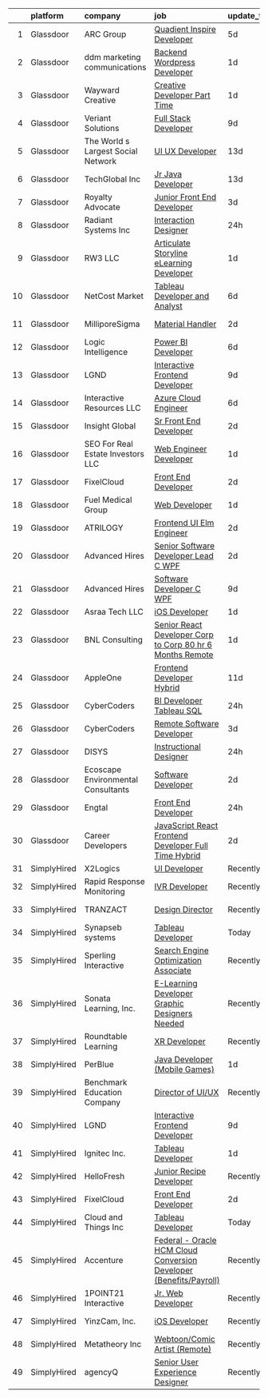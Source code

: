 

|    | platform    | company                            | job                                                                                                                                                                                                                                                                                                                                                                                                                                                                                                                                                                                                                                                                                                                                                                                                                                                                                                                                                                                                                                                                                                                                                                                                                                                                                                                                                           | update_time   | location            |
|---:|:------------|:-----------------------------------|:--------------------------------------------------------------------------------------------------------------------------------------------------------------------------------------------------------------------------------------------------------------------------------------------------------------------------------------------------------------------------------------------------------------------------------------------------------------------------------------------------------------------------------------------------------------------------------------------------------------------------------------------------------------------------------------------------------------------------------------------------------------------------------------------------------------------------------------------------------------------------------------------------------------------------------------------------------------------------------------------------------------------------------------------------------------------------------------------------------------------------------------------------------------------------------------------------------------------------------------------------------------------------------------------------------------------------------------------------------------|:--------------|:--------------------|
|  1 | Glassdoor   | ARC Group                          | [Quadient Inspire Developer](https://www.glassdoor.com/partner/jobListing.htm?pos=101&ao=1110586&s=58&guid=000001818f526632a3d5ae80562fd0aa&src=GD_JOB_AD&t=SR&vt=w&ea=1&cs=1_2b02ca27&cb=1655966951375&jobListingId=1007947529384&cpc=AB6E7ED505984E67&jrtk=3-0-1g67l4piq2hsa001-1g67l4pj5ihm8800-35269529fc353b85--6NYlbfkN0ChN_HedlClXgi0c_CyQxAioMZ1SKUPf8AHUX7f-tubXryS7asY38VjNOfPlhp7oMRtSm03hQ9ODfPvkeuev6mmg_Aj_vuI8BZvjXf1-YOivuKpxoAOUaZkEIGQmgqmAXQYykk17hwFGCRTuQjfHq9VdT7rBc6QsiKIkWQLgMh7_DwgmDh3nl84vvE0yLFgXBPSaeIIslRqdwTHlE6szrGYdoRN_3zYGTwoxOiN8UhCro9TjCBCW2urPL2VqGrrAKlrW-aEr5mtXochrtaHIdH4SV-UUtGlOJVU8fR2bK87HVGpYdQwTUSOZ-rzMJHsgXL99brhSBjMJkjEJAE_s_UHdyveuRoBzmFs-S8Jm_ozswMpajzq8fOu_SnMFTaJIpqsPKrKfNJHIonswpILv69f1hMlCrheKe3MqzC-uiplpqxwiOEK7_Tzw-cLUcb2dgAz6s9E4NhAJedpf27RyCxnp2s-omj2Jcz2WxttxVs0g6o5KxEi76ixKZEsAN-YwJIm1C6ITNEKwg%3D%3D)                                                                                                                                                                                                                                                                                                                                                                                                                                                                             | 5d            | Remote              |
|  2 | Glassdoor   | ddm marketing   communications     | [Backend Wordpress Developer](https://www.glassdoor.com/partner/jobListing.htm?pos=110&ao=1110586&s=58&guid=000001818f526632a3d5ae80562fd0aa&src=GD_JOB_AD&t=SR&vt=w&ea=1&cs=1_4425d124&cb=1655966951378&jobListingId=1007954308406&cpc=DE56C24FF6DEC286&jrtk=3-0-1g67l4piq2hsa001-1g67l4pj5ihm8800-225b33232c524bb2--6NYlbfkN0C1jFPS4lhKG-kFWJSxsWE1ZeyQm21vTzSyMjXs3nyPZl0zMAbsFNMgOK4r9fl7DdWKuhSZL16Sft2qJ6uphgNRpx36PjZVc0GaKp-j_tWPR_PoB9K6vARk92718qxyFDyXB2Le-BQFTgfuACNgQLJiwT2nU2NpX_4Eajho6SXPfKRRA-p62c8xZIhlu0DA_NH3NwuJPNYQiNraYRhhBd7Pir8-wDl1NchdHKsnGklVa6m5ka5VDsG0z4gKinmOhIIlXi7jqYvHpMrLOvg4B7ItppjvWTfYrHuMDrDgMjvlZ_OhCYqs0VDqZHQmUZFOU8KvSptME08GwwWnDsdS3IOHA6yYz4S26nrC4nZp19AxjwrCBAZEVZc1ilVm9bT5hvvwK5lOC2PGlXjI-_1qrDIN_5Qa0hRnJQZidxGHyV1tIFJUMJG_EsEmwaET0TnUchlqaB0tqNqQZ6TaOyM2V18A64EhOe8Qh4ls1Th23O3IoGG4TBLEqIsUgUijFaUOL9g%3D)                                                                                                                                                                                                                                                                                                                                                                                                                                                                                          | 1d            | Michigan            |
|  3 | Glassdoor   | Wayward Creative                   | [Creative Developer   Part Time](https://www.glassdoor.com/partner/jobListing.htm?pos=130&ao=1136043&s=58&guid=000001818f526632a3d5ae80562fd0aa&src=GD_JOB_AD&t=SR&vt=w&ea=1&cs=1_034819d4&cb=1655966951380&jobListingId=1007955167727&jrtk=3-0-1g67l4piq2hsa001-1g67l4pj5ihm8800-7112ac8b51489fde-)                                                                                                                                                                                                                                                                                                                                                                                                                                                                                                                                                                                                                                                                                                                                                                                                                                                                                                                                                                                                                                                          | 1d            | Remote              |
|  4 | Glassdoor   | Veriant Solutions                  | [Full Stack Developer](https://www.glassdoor.com/partner/jobListing.htm?pos=116&ao=1110586&s=58&guid=000001818f526632a3d5ae80562fd0aa&src=GD_JOB_AD&t=SR&vt=w&ea=1&cs=1_9740a064&cb=1655966951379&jobListingId=1007937397697&cpc=D2F1DE17EE1F43B9&jrtk=3-0-1g67l4piq2hsa001-1g67l4pj5ihm8800-2ab01fe59a2488cf--6NYlbfkN0B7yGmx4UI26AL6FBQiK2NIVH08bnifWCAF-IkvPcqFbRWHUEwcWsSq3Ckdpbq32cHI5eoKws76cxEosSWp5QAge5nXPSUAmxQ-6DdgFKNIVEQrokvdF_Gtwf5gdmmFvK5qf5EvRyJS5pOExCIAA4tIRXPvSpnhSa9htL6Eu6J9kq2Xsh2GqEDLGeuzG9ACj-jZJL2WX571m1P9dPaSU4hNE8cibWnbStG53brtuiYIJnZdR0FQNX1xIGwUKfGhQrlKKMfu_J9i30RYLLFoccKEIoKDMy7b3KxeqDdd9ecmYk46xad-_7vhZqMtLhYbNuiKf1qAcU15kqAqWIoMpPWVevwKDiAuh20NC7GdvgK-pg8uAXjo1t6nrbtkkvNfBmrpcv3pojlK9zUgTJDpXYC5gic6v0VA6vWnXMdD18OY-e_5SSF65WWBj-HIKpjGIcn5FGlxyNJv5U9lKGEWby8cJ_x0bBBrD-1ANSfwDM-m5tjinRKFQa9BjlQwVNz2JIa71hxEKFNFuQ%3D%3D)                                                                                                                                                                                                                                                                                                                                                                                                                                                                                   | 9d            | Remote              |
|  5 | Glassdoor   | The World s Largest Social Network | [UI UX Developer](https://www.glassdoor.com/partner/jobListing.htm?pos=125&ao=1110586&s=58&guid=000001818f526632a3d5ae80562fd0aa&src=GD_JOB_AD&t=SR&vt=w&cs=1_85f8d1a1&cb=1655966951379&jobListingId=1007930560408&cpc=C4A69CCDBB3B9599&jrtk=3-0-1g67l4piq2hsa001-1g67l4pj5ihm8800-19cca6f9269c6acc--6NYlbfkN0DSgjPPcnEdvoK3uuxfISLALE6pB1FR7YSHOr_tSg5_QGIhoz_2VqUepdcKLBLI_zTro0VExH3Vbce7WGtOe3wjFcJ1rG605uRkWCEqd1VAxHKupjRLkl0K-6qGuJvzXm-qfDCVn0a6Py2ffghhgrj_OIYEc_L7Z-5ri7xdOcXLFP7BFO2d0Z8WhWD8zMypzxIopu84EAi9wXQmLh76-xR3sbE-hFOOJMvdtA2Uf8hPmlBZbdzPLW4-5wHJzZL6PflxbCpAt9pNLEM7GwpIDe-Dg-vcbtm5TF_SdqC6KJuDX-W0HjjuZTtGGPxdG3YEVC_FJZA1AY8QQm-Qi-rNSo41GWwRbKmTOzRaaPQKutFnnxCiFpVTF8iZq5Krg0mNi1z8uWRZFSU1JzcsWUh2Y6q11AyyD5w0u2nmPZiODGvmYm6R2ivfg7PlMUj_GFpgqFr7FHwHgSsIFy_4yVBawHlKCN0OKqpgdK_6EZdPRFz-PCf3FOvttcqrCZwvziqSnW69TWOVaCY0iRyVNdWcj0OaJVVhYBF42J3f-SOKCYR2Ncx8dMdO-KP1DzkDn85gz_hQiRNCDYNqAQ%3D%3D)                                                                                                                                                                                                                                                                                                                                                                                                                             | 13d           | San Francisco, CA   |
|  6 | Glassdoor   | TechGlobal  Inc                    | [Jr  Java Developer](https://www.glassdoor.com/partner/jobListing.htm?pos=106&ao=1110586&s=58&guid=000001818f526632a3d5ae80562fd0aa&src=GD_JOB_AD&t=SR&vt=w&ea=1&cs=1_4e4913e6&cb=1655966951377&jobListingId=1007929309014&cpc=F41FEAB56D215062&jrtk=3-0-1g67l4piq2hsa001-1g67l4pj5ihm8800-65004001ddacaed1--6NYlbfkN0C-q6iYe66_FLQy3U-sZg-V_VpG3fQBKf_hrSCPEHFKv3DtpHCCWyd_ALlnLXUaebrYZfbf66vD25OD_n5n0M0o8n1VKLxFiOOdzupOky8GPjU2VkAxrDVqqvZJ2TFvCxssQbY-oFDByT6O0emYP8uxJv-4ht7Y_Skr8nqL7AgEqi7R9ezjzOLeZwS-SNOkFUcZnPhozwWW1ZNnvp4myvgAn9MwJnzbaVq6dGuTYTXQ6pw7mz8Su0Is6covSZ1XN6HC9AAnf-W-Qf0G7lQBXy-ilOL4N-pKYFxOwwQMjckIw4RkKq5y0IJPrCt4zrj5I6kKepvKkqL1KI2aQ_7a2gJ43NNjQ2VTQticMTrlVmMl-nu-Qd1D4Uactrw_OtAbCcSDa2nXnI1Yxb2NI7KeP3S8ac5wpAtLncvPSxv7SI_BBA_9biLPnG1ndYBRQhVvTDWVFZOEhakIDbGuTUsyykAsWA69O7y0eXXb-QnPbPnSJmmHEtJr8mMZe1VNDq1Fn8dQIohRvat5MQ%3D%3D)                                                                                                                                                                                                                                                                                                                                                                                                                                                                                     | 13d           | Silver Spring, MD   |
|  7 | Glassdoor   | Royalty Advocate                   | [Junior Front End Developer](https://www.glassdoor.com/partner/jobListing.htm?pos=129&ao=1136043&s=58&guid=000001818f526632a3d5ae80562fd0aa&src=GD_JOB_AD&t=SR&vt=w&ea=1&cs=1_7aa37c69&cb=1655966951380&jobListingId=1007949376359&jrtk=3-0-1g67l4piq2hsa001-1g67l4pj5ihm8800-f1948f2eaf0facbd-)                                                                                                                                                                                                                                                                                                                                                                                                                                                                                                                                                                                                                                                                                                                                                                                                                                                                                                                                                                                                                                                              | 3d            | Dallas, TX          |
|  8 | Glassdoor   | Radiant Systems Inc                | [Interaction Designer](https://www.glassdoor.com/partner/jobListing.htm?pos=118&ao=1110586&s=58&guid=000001818f526632a3d5ae80562fd0aa&src=GD_JOB_AD&t=SR&vt=w&ea=1&cs=1_591603ef&cb=1655966951379&jobListingId=1007956956690&cpc=48B9F4758953335C&jrtk=3-0-1g67l4piq2hsa001-1g67l4pj5ihm8800-5733f0dd5f1d1de3--6NYlbfkN0A4kWLdd-2gWcqh7RHOaRN7cybuCYM1hDKqg2-97gDBmHQxJz6mLezprcoiNzA6Wql_LHSztZEMkpeEvXitSC-xGcUZhLTe9g9GzlUuT9Zp_QDRUOnmEtSwORLJ_rlT_Xd1RIg6MEcbeVbx4E5mZX4DIyIfPypWJ5xfDys30tr8tE9uYZ9jUs-B79FFaAHvCRCngo0j4Yw0TkNcLsAHYls8WRNW0CtkI1E_uV-QdnxQ7dblJovUef-qwTb3d1zuvhCK4uE3Mq3eaRSCxndLKyGvc1-v9rSm8Y4QQqiu79KufzIp98sM2kmICIXtbj83J2QEhn4xA9UzVo8kD8IRdnh_j2JKuukVnf5gRO2gJwMuCjKucl4Ke_QzZqYoAHvj6ERcwTQCIp37WM22gavaqKCIxGspPxVFh2yWPLMPqULyJlCvZ1YDz4n-SOuqPxoH8ribGzOIeBvvs-COBg98Rg-5qzsFLuUQt6VgdfgxXLsLQKa4b9UHTnOmTTm7No6XJ5RxYgMo3fTsVw%3D%3D)                                                                                                                                                                                                                                                                                                                                                                                                                                                                                   | 24h           | Remote              |
|  9 | Glassdoor   | RW3 LLC                            | [Articulate Storyline eLearning Developer](https://www.glassdoor.com/partner/jobListing.htm?pos=103&ao=1110586&s=58&guid=000001818f526632a3d5ae80562fd0aa&src=GD_JOB_AD&t=SR&vt=w&ea=1&cs=1_5cd29107&cb=1655966951375&jobListingId=1007954291521&cpc=3DB599BF2F4828F0&jrtk=3-0-1g67l4piq2hsa001-1g67l4pj5ihm8800-84a2c50a400d11b3--6NYlbfkN0AR_U2yQdlFrikWM0tt_WT6JNkY2txlKWUVJNCIPuHpeAONwh9gF7MwMITKb621Kgd8YSyPsUNrKP-r23UJ_C5s3ihJwX-WZ6XaQElLU8-peWOtLTOhPBV8B7l6PMI_MGM0HLGGKP25p8ttpP-x454b9AAUP5tx1IoG4XQT9xsDZZ7iCBdCARDbBKcFBtCvMiImg-28riBccVcweMr3Bwma9mA6B7rV__Z2Fk9F8kxnTxeyFoWpkAJU7OCID-6WIa53jIozhPnJ1oLw0aTda41ldajXSbL8Qc7JShV5l2hQilSh3d1xAVH7pO0FjtS1zsi77oNhc4QShdUV21Dhj6ssKzsrQvfeByzRrVh_NJsZpkKwcV6PqSmvTcEoEcXb-YuK8W7QHe0BrF48IqgOHzOxtVLOH11COyq13DkFXGPPm2Ekcthl-6XI__umU3n1r1nJ8rnxHdoaE6Apu-hH2Jk3HSDgVBnPETFdKtiip-uO7q4BWKrNPdgSsmHBU-Hzf_33hQoEKpTZtw%3D%3D)                                                                                                                                                                                                                                                                                                                                                                                                                                                               | 1d            | Remote              |
| 10 | Glassdoor   | NetCost Market                     | [Tableau Developer and Analyst](https://www.glassdoor.com/partner/jobListing.htm?pos=112&ao=1110586&s=58&guid=000001818f526632a3d5ae80562fd0aa&src=GD_JOB_AD&t=SR&vt=w&ea=1&cs=1_aea16cc0&cb=1655966951378&jobListingId=1007944946753&cpc=723ADC3DFE402989&jrtk=3-0-1g67l4piq2hsa001-1g67l4pj5ihm8800-f9232cc7a4500e0c--6NYlbfkN0Axy-kXDHGgq88qlxf-kn59jw7jthD4WQMYh5lSWikGMwZ0UNCLspHuQsti98Pf0euFPFrtuAqa0UFo0Fl5MCPX4I-sNPjQeH5ZPnUPCTgdMjregXaXvfQEVXiYnB5P841pfRngMs2T0zRVxixd2kKFiV0F96Nl3WKaXVVcXa2QfR-DpZRVZEeqCdP_Sh33hsiqxsewIBiwnDlVlXtLsnkWlx0MzT9RQMJmEQs5jJ9Yb07X57zi-iOxLLuhhyo7UdCI-pYHwaHEtx3cuW4rgj8OTAbzNJZhyJXHBxc6UFxsdOotTXLyOym0f0GH__XaJQTAllFg6FPByxxcS3bcqBR-i0eFk5C0YT_hGDVMVJAsrot57wecZEymeRHwPA6nUM9DOCVnR6NqLPQGOM2goXYkiBEFxumWj4oeCzIFOC0mnyb9wmxrOdVtcJddrauiSMWP6H4yyJUcqnuH0CznXYxB1a6_rVXcEMT9cA3r7Kq4qt9ncxIFYHSejLi_k9vlhHFRPEm1YfdKqRXPoXLyKQsv)                                                                                                                                                                                                                                                                                                                                                                                                                                                                      | 6d            | Brooklyn, NY        |
| 11 | Glassdoor   | MilliporeSigma                     | [Material Handler](https://www.glassdoor.com/partner/jobListing.htm?pos=107&ao=1110586&s=58&guid=000001818f526632a3d5ae80562fd0aa&src=GD_JOB_AD&t=SR&vt=w&ea=1&cs=1_29c93473&cb=1655966951377&jobListingId=1007951431833&cpc=3BA4CE39D5B5DEF5&jrtk=3-0-1g67l4piq2hsa001-1g67l4pj5ihm8800-0b647dda63d3da36--6NYlbfkN0Dp6RsySR5BdQGYHsy9mvovLnm9V2JDiGVnh77ti4VDqC2g20Z092VMcACywUrl9wNRs3J3M4nRkV7PwpJYNMSoB0ubqVYpMctSgnheZ3cwJo9kh-I9LPQpq-JVpAWotk_vwt_mnA6or7vrppfmxRAbI_TM3gixycNC3GibTz1h7q6LShcL02Oa0rYMpOu4gM4gC4UfqtWNC7VSRq2SfT_mIjP307b8hRBZKx5A5Dv9vEHRpDn3wHwmyD2Rhiw5n9i9_69z0iNvSVHjDVQfi9Dq9Fwh0VEBaHp3ltLLZfjvZfwi-vFH-Is5opvKmK8X9KZbK31DvOgh_cRA8mTSL-vXDJeeMArylUcD_UthCPShNnaL0zALotvUgnSKula9hBuV4I1Ic6sMnrfVglpsP880dBhg-xEXfJIjHXrdD0CMq5P7omVgfjpW_qlbHBAA1bT0hmeS-9tvHEnM15tT8InMLuIn3OLLObAajrDyzQ_DCjQPMosj4PVVjVKHhJ8DwdwC179ujboFfw%3D%3D)                                                                                                                                                                                                                                                                                                                                                                                                                                                                                       | 2d            | Milwaukee, WI       |
| 12 | Glassdoor   | Logic Intelligence                 | [Power BI Developer](https://www.glassdoor.com/partner/jobListing.htm?pos=105&ao=1110586&s=58&guid=000001818f526632a3d5ae80562fd0aa&src=GD_JOB_AD&t=SR&vt=w&ea=1&cs=1_21e1c8a6&cb=1655966951376&jobListingId=1007945349134&cpc=C5F9C09AE97B3D2F&jrtk=3-0-1g67l4piq2hsa001-1g67l4pj5ihm8800-2031802c5b8fa2f5--6NYlbfkN0BBGG9LMNqL16EzDx9S3nKk4b6IwprgSJginr0DZD_oW7ho21L0tWfaQ-dyCP-RRgOeomemNUb0wmaayzi0xLeN_D4HubY5kswE3NagZbH5JI_Yx19E91oocRVESProjtDxVI-BrYPojclDz5gKiZah7ggblbMA4j9CeyogB35cx0KQqgW5yhd94P_R4dXbjl7XajZTVjwjjeLWHi0Q2y0RbVl33RyZnrZbY0u7lQzFjU7uinSSGxcTiLBvfe5yiyEsIbfI4k4SWepxA7UshRMkSy4WeqzQVJaDeGDb9UwwIykTkJbf6Bb3ktcFj0TLPcCzUBcQ8m1ggShy9XjxEjPfU3aO01QEkFolcU42Yp8UB-kVmK6f5er8Wa_ZR-iUwSZSVqk2grYR3V640Ve6EIlf8liSe2WpyITHTT9xVrdj-UNUEP1D5QOxbpK4SFN-TzEhxqbANbA2Q2eUVK_lVBaf-VsYtpsf3C3XZe88Y8RKBYesZKQ_bsrQYxHoO4a5_qs%3D)                                                                                                                                                                                                                                                                                                                                                                                                                                                                                                   | 6d            | Hillsboro, OR       |
| 13 | Glassdoor   | LGND                               | [Interactive Frontend Developer](https://www.glassdoor.com/partner/jobListing.htm?pos=127&ao=1136043&s=58&guid=000001818f526632a3d5ae80562fd0aa&src=GD_JOB_AD&t=SR&vt=w&ea=1&cs=1_fee010d8&cb=1655966951379&jobListingId=1007936138186&jrtk=3-0-1g67l4piq2hsa001-1g67l4pj5ihm8800-9e809bdff7b406f8-)                                                                                                                                                                                                                                                                                                                                                                                                                                                                                                                                                                                                                                                                                                                                                                                                                                                                                                                                                                                                                                                          | 9d            | Remote              |
| 14 | Glassdoor   | Interactive Resources LLC          | [Azure Cloud Engineer](https://www.glassdoor.com/partner/jobListing.htm?pos=123&ao=1110586&s=58&guid=000001818f526632a3d5ae80562fd0aa&src=GD_JOB_AD&t=SR&vt=w&ea=1&cs=1_874f0453&cb=1655966951379&jobListingId=1007945344064&cpc=AC285F3A3ECA6BB0&jrtk=3-0-1g67l4piq2hsa001-1g67l4pj5ihm8800-6f59f3c47fcf1fa7--6NYlbfkN0AxOKY7BEoLyyWUd7gcZ_y97qaD7nt40b4JHkHkXEVLH_lg0-LvjtmOnEWKl8KN-npXgZpslXDz7CnIp4OuXx_3bPUyDTPDwUXAd1ZL1lnFl3ZhbnsijcspkMuVumWNazAym7aF_A6tAP7XffNyVdtwKihVxLCCYdPjbRRp9KGqDUzAIHsIlNthbLosBfc4KFxbrf9npBIkd5TIrXrtWPLWoJ5kDeH7zgVEOTAFamgZy4PC9Ibgw36BTJi64tcS6rPHNKl57CTrqODMHbBi0LdLYEftCU1HKxBhpZY6jUVtQdJY_k4XF7Rqjl3LjurRPuLgBJlHZRkimHHyp2c4zuLei4Q9WQj7c_PrADc5VTjczp0JYORqRfcDxEuhAsVJypfQBM91ACg_ftiabfduKKF4jANxQNk6O2CI0_aPWcM8KpP3emVZmJdYhMxTIb2JewJcgFZlwDrknJpKoApFQucEwvuhBZfO4mIdPvJteALZdEMFQJ3kQoOm)                                                                                                                                                                                                                                                                                                                                                                                                                                                                                                               | 6d            | Remote              |
| 15 | Glassdoor   | Insight Global                     | [Sr  Front End Developer](https://www.glassdoor.com/partner/jobListing.htm?pos=126&ao=1110586&s=58&guid=000001818f526632a3d5ae80562fd0aa&src=GD_JOB_AD&t=SR&vt=w&ea=1&cs=1_b8fd105c&cb=1655966951380&jobListingId=1007952577600&cpc=8795CF9063CD573D&jrtk=3-0-1g67l4piq2hsa001-1g67l4pj5ihm8800-627074498f385df0--6NYlbfkN0BKkHZu3wF05EeDimN_p6sYpKCMArvwa95YdH7UpkaBCuXZAtggzO9lGKJZ-EjBDGGBfQFS0VP4iyl6WMhxPlOMC8SCJgI0QK2OBCE1G4e-nS8oJq6Rqf7iAvn4hNZtOtGYxaM03zeUMJlInH1wZpE8Xa-BX9VOtQNUXf89bQym52AS24gyQUJuWylPGyjj-fX9XqUPECMBGN3ymgBhc4OEB09isslninxEfSJaxFLwcuEOVtjz1siv9ULqz0L_GRC4AgTtvXlzMqfGa8ljAjuyzqyOtW-VP_UOPYJVjhOj4OwoHiRZrFavgpbMlA6EGCLVGLMYzeYkQJjFnXIpaWBnfffeZwesMk4KQTCmTuX30gyj4MB6oQ1c6V3UPo1EMeFEXTP6GXnkDEz5FIBS8zin2szF0dMwzNqnsEC1C2DnbF68fHrLWZmzO2NeDBuwysOwxh_TcPleSS_GS9b-taBcbjiCum6gxm-8Jh18ZI0soF-Tzzc9Yii4Mke-0L6K7Bt0uglCYC3chA%3D%3D)                                                                                                                                                                                                                                                                                                                                                                                                                                                                                | 2d            | Remote              |
| 16 | Glassdoor   | SEO For Real Estate Investors LLC  | [Web Engineer Developer](https://www.glassdoor.com/partner/jobListing.htm?pos=111&ao=1110586&s=58&guid=000001818f526632a3d5ae80562fd0aa&src=GD_JOB_AD&t=SR&vt=w&ea=1&cs=1_7dae52c0&cb=1655966951378&jobListingId=1007954277644&cpc=75B6770C194DCF89&jrtk=3-0-1g67l4piq2hsa001-1g67l4pj5ihm8800-bd2de49b0affd3e6--6NYlbfkN0DJfnl776HxIft2MNDC1rkXQ3Z9Iau6Lmi_e5Adjz34l-U_GG9K-pzeo5vzy-H4UdLvZO03n6YEIYM_j4_PppWEz64mI_MM6u70QG_oTLCevZfDnvfsA0Km-yuaa4-i4AvderyC5MVZvdVMzRZtW6D31v-pO-0kkx1-UgT_qm9vAQ8oew2zgqpoMQt5bgzBQrZvAQ4m2UABo_1N-5nsTpiShZG0CPXceOqAxgjfz4Cm9BwGx1NeCRMVpLDBt8Cgj5iucRi95EKZdjeR_91UA-jUZ5sr-4mjzsAUzhErW8WflkD7MJsGLl2fpsv7v5mYCr1coqnjnFIo0wrVm3flia95XnF29VHwTkKgOiA6T90gMDzCAaEZOG4PLD8WTI2ShsHA4V2EOc-gaLc0IwJtzxX39WgxzcyjtVIHgiO9haNWZ1rcIayMlmCLBbneMuZHsoqjjqU9VCgYMFbQ_lZWgPaZ1tMwYpkhEnNTzdK3KJGYfKLowx_8dPP5ZnriTZpL5eg%3D)                                                                                                                                                                                                                                                                                                                                                                                                                                                                                               | 1d            | Remote              |
| 17 | Glassdoor   | FixelCloud                         | [Front End Developer](https://www.glassdoor.com/partner/jobListing.htm?pos=128&ao=1136043&s=58&guid=000001818f526632a3d5ae80562fd0aa&src=GD_JOB_AD&t=SR&vt=w&ea=1&cs=1_fc9b5199&cb=1655966951380&jobListingId=1007951823327&jrtk=3-0-1g67l4piq2hsa001-1g67l4pj5ihm8800-26649d4724940dea-)                                                                                                                                                                                                                                                                                                                                                                                                                                                                                                                                                                                                                                                                                                                                                                                                                                                                                                                                                                                                                                                                     | 2d            | Remote              |
| 18 | Glassdoor   | Fuel Medical Group                 | [Web Developer](https://www.glassdoor.com/partner/jobListing.htm?pos=108&ao=1110586&s=58&guid=000001818f526632a3d5ae80562fd0aa&src=GD_JOB_AD&t=SR&vt=w&ea=1&cs=1_3b39b95e&cb=1655966951377&jobListingId=1007955256805&cpc=70E6D4E49C80165A&jrtk=3-0-1g67l4piq2hsa001-1g67l4pj5ihm8800-1952a006d2ec2d06--6NYlbfkN0BdEXTF16TGf4AL6HB0SICEB2yz2BiBPGnu52DMVKa75or1yGJw8BnvUChqEym_-RgAad6OXNBXbNj2G84DY-mqTLfPa5fbvVgjIznyCIEpMb_SQgqOi0931V4Rwro-z8IiOmWGa6kNQZpjezrXFjp53Ep0TH0pjj3UXfFHjG68pzBAoLzfPTN4vqWDVdgOE7Ypz6YygvK7qakCbgS-NmW9r65qadSBwdi0GzZieySbS5DMzQrpTNqg47RVxVuOgdupdnUUQVG8we_0_mBrtTJlnGBGPME20EuOTwWzcEq46Xra63NW7thkB7l3249BE_g2GcpbViQKHG0CgStjPiWqLd9XXDeIF47KAV7G5IsP-ohsNzKQP848QMtSD-KwnSE7ozJnBm0o_6f3sRQf93hOUulcstKrUF_xRJIi9f21DSzDT27Ysxjf-jaZiDMxoLx9MSUce6kK0dMdIcheVxZTvDGdi15IBni0HoJ-aRw3MLfUFh5trZui3JvCbkAUnuTRrMwU1phhUQ%3D%3D)                                                                                                                                                                                                                                                                                                                                                                                                                                                                                          | 1d            | Camas, WA           |
| 19 | Glassdoor   | ATRILOGY                           | [Frontend   UI Elm Engineer](https://www.glassdoor.com/partner/jobListing.htm?pos=117&ao=1110586&s=58&guid=000001818f526632a3d5ae80562fd0aa&src=GD_JOB_AD&t=SR&vt=w&ea=1&cs=1_de4fcd47&cb=1655966951379&jobListingId=1007951974151&cpc=3DB599BF2F4828F0&jrtk=3-0-1g67l4piq2hsa001-1g67l4pj5ihm8800-68a92fa90fcbb848--6NYlbfkN0Coaqwr41TC2LgejnR7Utnytr6GYvK_E0y3WIq7ZdLRae9o-QpJIESlqP3qGLJFeU5dqe6N4gMCbDR-n3pXvhT98Mgxod8UQAAqLWEQreMdixZW2B1RD6nfE-sLKercspbsywCsncoq0A22johr5wHrPfrvYirmkD7Z-IhZUBpg9n0XvkQQuqYKp6cIBLnCcSy0xuz--7stXUEKRGIyfgkqeK1YTMZc9ETT7Ilm87hifY_w8gEzH02_B_SWAouzvSc_cejAlnClSbt9w0gHwHHzHo1HZqnyVZwgj3b3MnwpPmqcOsiPpvyCou8kV0ti6MChzFnnI1cfagci427CCggeAOiFJOcpxfhFCjBNG2SsjOemc_EMnlbx7T0Kg_-rShRUHMC7AMwDTXKuXbfJURD0fSI0XMB6RuD4QeQ-m-Z1lFavNQNeMPVU1SDhrk4-XbQOwwF9ng8qLjMLg_-Ttr9Mo0OTKHwi3J_G5c5quIvyguCx7Dm_bXjNCa_19eA3flSRlTbYCobPkg%3D%3D)                                                                                                                                                                                                                                                                                                                                                                                                                                                                             | 2d            | Remote              |
| 20 | Glassdoor   | Advanced Hires                     | [Senior Software Developer Lead  C  WPF ](https://www.glassdoor.com/partner/jobListing.htm?pos=119&ao=1110586&s=58&guid=000001818f526632a3d5ae80562fd0aa&src=GD_JOB_AD&t=SR&vt=w&ea=1&cs=1_6bb5785b&cb=1655966951379&jobListingId=1007952007900&cpc=280AB1FAEDD8D536&jrtk=3-0-1g67l4piq2hsa001-1g67l4pj5ihm8800-1efcec72db5e5ec8--6NYlbfkN0CuPofylY8s1Vlfyi5lv-RomZE-zEhgWrdUVG3nVbZ08pGe7bA7srhsadKURrfS__LD31sF4eKx8XvVduwtttLdqPYSlkoMS6Oc5V2-4wb4f915UjFkNMInQZORUGmpRUiKwPnrVkp4z1VabShIe0Nj8n8NwGFaKJvXOKd6JN6idjms_kQOkyC2FCPp9uWorvrfM339vkYfQOF0MDjuGonmdybtEXZCGYvm433YcJknLaXGCV0TT6XWNqNJXq8MOamuMNOq_1M7DvOigTMxwY2KFxRR2V7JYYpHF-CsfZGsA0pxRVDM3bQCa8qHEUEUYoBUZG2_w3SegkkNKc40DTlJwt24YbZUfuk4Knct_tJPfpRM1WLmqIxZgSreMgl4-6ChcZrk4Nd1G6qaVFpNm5ci5bRGgSnmB3sJyEblR2ylfSLaFLuUakufpL9GARlReTb7JDXUzdVl4Ml3czqbgUkDmxHcucUXaH6I3-xXIAM7d9Z6-GC9LUssnrjADqVUYF5EZUkici_PAw%3D%3D)                                                                                                                                                                                                                                                                                                                                                                                                                                                                | 2d            | Great Neck, NY      |
| 21 | Glassdoor   | Advanced Hires                     | [Software Developer  C  WPF ](https://www.glassdoor.com/partner/jobListing.htm?pos=114&ao=1110586&s=58&guid=000001818f526632a3d5ae80562fd0aa&src=GD_JOB_AD&t=SR&vt=w&ea=1&cs=1_20651fc3&cb=1655966951379&jobListingId=1007936006113&cpc=8D52E76475A7E842&jrtk=3-0-1g67l4piq2hsa001-1g67l4pj5ihm8800-47c892dcd3977d88--6NYlbfkN0CuPofylY8s1Vlfyi5lv-RomZE-zEhgWrdUVG3nVbZ08pGe7bA7srhsadKURrfS__IAGgZS-XsjpaFIJemDEMokhIDQP2fWnc1bT_3i8MxbQ67ReerD69Yu7cmGO6EPHW7NGUf94MJ7meQVx6S-DMChP1kumiM7pdxTFw-MoXqUT-n147GaKZUPxD17_H6cwpo3dR0oRmIqvL9eMT3EFg_07cHiot3gZhtUKdLv9_T-R_dlOaMI9VWrEln2VRSSaFisRYgOBbJ4qVy-ivI1qOLYOWqL1jybFRi3fqZB5SiQPDMefVT-y0fWWmDj8V4Sf48Wy52r6sLYHmv-8N-JA7S40yxXNRFoKwXivNOdk1WpdbcuAuV2ldar5os1c9VVuA-kU-lU_dl-ue_4x__VC4eHQqMeh-egTFITw0A5OEUx3HMQulb9rhlTQjuLIqq3dUFGMe1dPHamTqWOg5Z8nqc1_W8lWKzw__KrZzNkp8qADrzK1KXUTXC-XESGVMnY5lxggBXBvlMi4g%3D%3D)                                                                                                                                                                                                                                                                                                                                                                                                                                                                            | 9d            | Great Neck, NY      |
| 22 | Glassdoor   | Asraa Tech LLC                     | [iOS Developer](https://www.glassdoor.com/partner/jobListing.htm?pos=104&ao=1110586&s=58&guid=000001818f526632a3d5ae80562fd0aa&src=GD_JOB_AD&t=SR&vt=w&ea=1&cs=1_8787d9d9&cb=1655966951375&jobListingId=1007955372927&cpc=45DC3EB807283E85&jrtk=3-0-1g67l4piq2hsa001-1g67l4pj5ihm8800-ef21f174dd25187c--6NYlbfkN0BzyIYrTMR_AjNKh_kvAG8N613gtHPANQ3sdLTkrtBd-_ugKl9O3LczJ2xkRlV6sTstzjthHhtZmU5IG5GMLTzxnEfR4K2LzEdDkmvKkoIoM8-fee7drQJnkSd1EYs1TVNW9LWsOhCA6ed3e8_57EbaYMarnsHBxQVfl_WITzK3BzXwGRFIcc3r2nflA0eKidgXoHl0m4zPMgLUks4IUGyiyOd3z-H0D9Wo7fOeLfbWOlp6XAv7u78cEuWXHfMgcl3htYwyBTHnsn4Ca52ffkJscBFNm774Bwif49YxVQN0FbmE4oFQfAAYpNsvuaQ0VLINGB-K8e2Ff9GreZffeH92hNzWwp7DyaEw3r5Ze41VXypR0Oa0xkIZaf8rNM8cdydQlTNqHdrMgFBV07_nHo7nApslreEBC_lfd9iA7K4W38a86JWP5RHcNrtP-JIfj00DeOHpeZ2koBwdgdGyrRgKEsG4yUJrc3mjvh1xqAMMvvq2ydlp_9gGhfk95i-jwtU%3D)                                                                                                                                                                                                                                                                                                                                                                                                                                                                                                        | 1d            | Remote              |
| 23 | Glassdoor   | BNL Consulting                     | [Senior React Developer  Corp to Corp   80 hr  6 Months  Remote ](https://www.glassdoor.com/partner/jobListing.htm?pos=109&ao=1110586&s=58&guid=000001818f526632a3d5ae80562fd0aa&src=GD_JOB_AD&t=SR&vt=w&ea=1&cs=1_5efa0138&cb=1655966951378&jobListingId=1007954054642&cpc=BAEB662971763A76&jrtk=3-0-1g67l4piq2hsa001-1g67l4pj5ihm8800-a054322f71e31c42--6NYlbfkN0C_eQCgnQ3dunn2kgXxy7uUxBB8Rm9uGSd45wqHXb30Yg8zVueN0yWmrQBlk4zVGIJwnK3RkD3ssWPf14Umf3ebhspzYafd6b_oxXdYEc-l_eJ_QQyD2mHbcs-AJKoD84094C2XyNdZdELZCGYFqE2O-dbytIL4l-jIRehdJ-y4VKi4UJG5NqA29fZsg_vgz49cgfHAT9ztLFRsBz6LYx0tNIp-MnGXZxfczE9A-kCiWMRYsq1Qk2OFWGUbeUj9FU6PNv1-rOunLiWGHZJGUgUvng42im8E-d6wj-d5YokAhI69Q-s3lp6j9ildZ2eRlOVm8A_ZzhLWT7ptdG0a4wLzFI5AmF_wK0eyUbE3UOCygo9dc3YNLjBzys24FErQSuzawKHgFWXh5Dx3i6j2r71F8_zGhmoUVWzpstL4jlwc5IXdyf916ffQTwEjFZPOMns7rwkNNdzuK98aDaIHbNpi7Yu2CtqlPratcebpgeAQXZ7TaZDmMb8HHlLkz9AwI-0%3D)                                                                                                                                                                                                                                                                                                                                                                                                                                                      | 1d            | Remote              |
| 24 | Glassdoor   | AppleOne                           | [Frontend Developer   Hybrid  ](https://www.glassdoor.com/partner/jobListing.htm?pos=120&ao=1110586&s=58&guid=000001818f526632a3d5ae80562fd0aa&src=GD_JOB_AD&t=SR&vt=w&ea=1&cs=1_4c97b415&cb=1655966951379&jobListingId=1007933362889&cpc=F41FEAB56D215062&jrtk=3-0-1g67l4piq2hsa001-1g67l4pj5ihm8800-a5df71150fde293e--6NYlbfkN0Akmm0SHSm6KXMG3PLe28cvsql5ALZY-VGg2iXYcU3b0_QqRwb6uEYTLIurolMOrvwQHXCz0MeDMB8KNztpejCNggeKv_nnhRjj68HaZKXp7_U9VgIXs6datu-kM_aq1vv1a8qSvdGgLVQqP30DwxYwVwlStnmCP_aCWO1eNNB4mxWWCE80QEdoxDg_ls5Bmfd1mY-SvjYDXh3KnFxgFTAbWFYc2_MN9wUaNXo3tkWbNDrqZ59EpqEt2aIlDluhRshbFMc8lU-1O2JoR1O2lMHCCWnsGGyX-_odStiiYnMKvSUtit-CjGbuPxOb-GJuj-GMTYC37CIXiJiTC4rNt95QkZ4PXOfU_QiGdOkj6ojsXmpwvn0tM1QrWOITAisTeLWxXb7bC1iZS1YjDfBxegLNJk1odtQ-QpFMouurTfRLqTdtdeFdNdyP8Jdhaa3uL7uLIzwKQ8FC28A3aXqPS9fVDE7grmz6ajfB49WpMLBYuHUmA-_0J1KTvmbnJJc4jA6P_ip5U6k1x5uVYRxG14TFHpVVL3DkHf23gdK-Bma7xpbq29gnS-HgdmvvJPULUAM%3D)                                                                                                                                                                                                                                                                                                                                                                                                                        | 11d           | Rowland Heights, CA |
| 25 | Glassdoor   | CyberCoders                        | [BI Developer  Tableau SQL](https://www.glassdoor.com/partner/jobListing.htm?pos=122&ao=1110586&s=58&guid=000001818f526632a3d5ae80562fd0aa&src=GD_JOB_AD&t=SR&vt=w&cs=1_c3e262b2&cb=1655966951379&jobListingId=1007957268759&cpc=FD1C1DA32C38CFA7&jrtk=3-0-1g67l4piq2hsa001-1g67l4pj5ihm8800-6b41b9b44b8f662f--6NYlbfkN0CpFJQzrgRR8WqXWK1qKKEqALWJw739KlKqr2H-MSI4eoBlI4EFrmor2FYZMP3muM1JQSspqDQOLagkIq-Ga0QfZ2JwLoNZPkcQqtCVotVuj2k3ZNJM7o58brO41sDi54-wGzT44A8u88vlB5Dmzs9AxyNMmCSm71HPuMIWZAxd5A0tBSWzl7JzFFCxSwcCuP1aFn7Ot_epmuZ60N53pOthBHy6V3B2RAhCdwsQ5L0-L8gHfKyJjK6JpUVKGNFAC39RmGWilCI2dyBxOSwhRb8hPpJQ3cbmnU8URUrzTyKCXr7w8AidBmXLKdaNWfj1wcueeZKcpG49hO-LYlWTg2hWHymie12WOni7w7yz0EDJB1pn-AhdDYycv8fdyMiXe75V8ehNGSGDJdVwZs6RloxbOr1hWKSkqoX5dNfPYJJ7EKymjLTl5QMaULPPC4TpwMweRQfcEv_7pua_o1My49V_0Lgz4RqtA_DSrU14Gx9kexjLcLJclXPRCspLqDfkZL5hZvWvwgWzF15yAVCL6oDkl4eoBQkZalkcHPJ4qBybilVrzESfoGSAr3O3EyqWh3Jf7ZY_hXNJuaRMSn-5j1RlMXXPhAcRlVBARWTuTd6FMTzVObbHPxDL9aKvYRee_689RpvgzdwQpPlCjBObNK1QIfWQM7cvkbe222QqZGFOPOFB7Bdv8JVVcpVXQnTZcE2yzwTJ-9e_-RP4fH_xBkZF2OQFfLE6mtfInjLcCM0stViUGWGGI97qLzd8aQrzOlpOSZ8Ss0Mn4c5H6DRIDJaVxGdIlaXSwnxKST7iWfaNNg4b3npAzgNOGC5Mf79ePh0nIwEoUeIgSUn4t7NJDczcPwtvUCVd6PpXoOIeEhHftb5yLOTvQ1vyo_cPK1mEoEuDpvvD4JEpBfKGNC2Ng4rf4tamuO3KGGeHMTpDU3qgHu9x5FjQfGmEC5qUo6-YfOkEi4uiUr0mZD1w6U0Pi8F1RL0N0NKRedI%3D) | 24h           | Tempe, AZ           |
| 26 | Glassdoor   | CyberCoders                        | [Remote Software Developer](https://www.glassdoor.com/partner/jobListing.htm?pos=121&ao=1110586&s=58&guid=000001818f526632a3d5ae80562fd0aa&src=GD_JOB_AD&t=SR&vt=w&cs=1_ba4bd65d&cb=1655966951379&jobListingId=1007949346795&cpc=3DB599BF2F4828F0&jrtk=3-0-1g67l4piq2hsa001-1g67l4pj5ihm8800-0e9999b81046d96a--6NYlbfkN0CpFJQzrgRR8WqXWK1qKKEqALWJw739KlKqr2H-MSI4eoBlI4EFrmor2FYZMP3muM1zqayqab0iqW4rBlna1hTBf_-a1GvPMHNelCPomWYAO3Tl9nKz26t8V7Tc4MFlONuYs4LjZWLx6QmDR0HUW6LCeCqCZ56mnv2we-KoS26GwU6TqC7BSBpD5BuXFzgRQJe1qIXpbYZI9p0O4sxFxkV-3g7aTdm09HY0IwUhw__bpGA_7FobUmIDpl4JYfPeHkTQ4bCq9DnWbso81k_im9vxGx8rNuXaYnRnG3f2-buby8podjkUFKAd1_ZMt7JuZIVb61fYhPjPkxk2L4ZqhGFc1qKEhJ4vJ2e93VXDnHdnFTfiWDqMN4A4Uu950qLffq32hffhx-uA9i8UAhrdEKbqDNCJbeGLeRg3n0VIqRyPSg2kNrFKPT3Qn0KhFdBZu_quCkcm-c-UKuVcZwZWahVu04MvM9hLooGIp13RS0jMph7QvcunXA9_h0vCxZ_6p4hB-S91cqIoFXCxkMfi7cy7kC__CnLOKzKfW81yz937zS8mjOX-yiJtH3tMhLn4giZ4UsOAOznSWIt0dKK9pIuRXXuFmZHe5dyotJL6Wgqh_AogSRBJuN1gx0bwtkRJNfquj_yMOybZvIyDs3oOUFmsmcQ4OkSlgcz-CR6-olOojaNtenQ-bwKWJL1MF1jnP3b1uoMIBXsMmVZ-PdvSKnWrfKERdNJDwLphKLilHJ2l2M6w9JSrD_zVhx-tJNYmdfCTosPH26xfqxs3OzJoHUUsUh0wLlQaJBWoUWEMhwS9qvKXFiAf1lFfPMsGH5wca4g4KkRkHqjd2nuOPGuCOiYGFCdeOVgZuADwo7Mx1aIG4ppBghc8Mbbavuf_p6xKG0BdOL4eV68VD_3TVzn_W1z3tTSdxDD4is1zOuPUHFSaM3FoCCD22d7tQNntqQllTxK-Ruslt6E2eosjiLGl3x4r8iTxFyMEbjM%3D) | 3d            | Tampa, FL           |
| 27 | Glassdoor   | DISYS                              | [Instructional Designer](https://www.glassdoor.com/partner/jobListing.htm?pos=113&ao=1110586&s=58&guid=000001818f526632a3d5ae80562fd0aa&src=GD_JOB_AD&t=SR&vt=w&ea=1&cs=1_71e14ed5&cb=1655966951379&jobListingId=1007957047348&cpc=AC285F3A3ECA6BB0&jrtk=3-0-1g67l4piq2hsa001-1g67l4pj5ihm8800-1996f8b47bfec3bf--6NYlbfkN0BTYkY06FZEdAAtNWO-eDAfNklmfZymsMF6eFRONl7rAMN5x_2sHrqXfWPo9rHDxSPb7KwwQ_g75RGxSEbERoaLkv2YKvOEtQoSvXsnpcuX3JxvPEJdijn8JqbYBK76f-D7V15yOW9F3gF0ZHrjBfK76l17ymiJF3ojR1O-l8L8B4GnglBABCWKfjPYTR8TZJJJ8GWbPlC0iPszdnmNprbWFk3aHznTb0PC06AOOpZrdIIK4holiHMilu0czaSIKVydPUNqP5ipAfa4qwabt-9dZ6Z5LfGU4eJFh4Fblv8GYIbte0vcU4u79MpHbL7jtkVA0bkcAi7ZNO6Bnb6lqrevFf6iHjRpykWymXfdOVjUZU9TqJTe4VCXMLQS0rKye3B0RoyB-r4j472BHPPp2SL5pDPWOAHyh6lP_4-e92g5Z--YvVXC3M3klRcTqM5jT3qM3Y71vfbxXTw4ocVFN5HivRr9F3WaUu_FFJ5WuNocT38ujCwcvi_hTN3JqBXeWDaFJmEzWqgaOg%3D%3D)                                                                                                                                                                                                                                                                                                                                                                                                                                                                                 | 24h           | Remote              |
| 28 | Glassdoor   | Ecoscape Environmental Consultants | [Software Developer](https://www.glassdoor.com/partner/jobListing.htm?pos=102&ao=1110586&s=58&guid=000001818f526632a3d5ae80562fd0aa&src=GD_JOB_AD&t=SR&vt=w&ea=1&cs=1_fc4f1d14&cb=1655966951375&jobListingId=1007952102855&cpc=8507CEB59E1C6AFB&jrtk=3-0-1g67l4piq2hsa001-1g67l4pj5ihm8800-c0dbef9cc80f9b2c--6NYlbfkN0DdLn5tXN_RiyJSiFodarGZFJKa8s6F6AK0THPBWp05McNH5sQAMcv2nlelUUPiTMhWfWCBHWgAA4x83BxFuwgBUvNHEQIzGAUw27T4UkdAMce-Ck5tl3PQbwhsutKJWhXZmns0LGb1zlfevXP7Ddb2ULLIAqmSjsSHB4GPvo1-sF5Nws6cxbM6_pOEOTKDZtzt0BsgYzZMv-dpSGgZEH7Y2wHrAmiaeaiwCnTMItjzjJzIrEcgm8AC_VfDIBGAXx_wyIFuHSJ95-mJ-0fbsCRAkdOxx8MRrNZGJ3TLCwK5CKIjyEVzi3jCz1bE11Crf7AQkUwJNyVjgOZ5EnXfAXGcoZIkjwLBXa0s5nloHWryCoQfF1KbV4fyCMSj8qmCKy6h9FxzTSuG1q3DTj3TfRNF9g4L9yKYDe0LbQHmMxhpJ7TePlyrTNlD0umjG2EN0PGh3JyTz5pZN2FOxM5_bOD3cxzkq_rgTOLWP_EUi1Q4ezGR4_X82NZjjvGmKtMdvIA%3D)                                                                                                                                                                                                                                                                                                                                                                                                                                                                                                   | 2d            | Calimesa, CA        |
| 29 | Glassdoor   | Engtal                             | [Front End Developer](https://www.glassdoor.com/partner/jobListing.htm?pos=115&ao=1110586&s=58&guid=000001818f526632a3d5ae80562fd0aa&src=GD_JOB_AD&t=SR&vt=w&ea=1&cs=1_a5ba5216&cb=1655966951379&jobListingId=1007957730604&cpc=451933188B21919D&jrtk=3-0-1g67l4piq2hsa001-1g67l4pj5ihm8800-6243bffbc6e70b2d--6NYlbfkN0B7Z8t6fEMDh_BTkcJVPNJicKvZQEBTy5HSwyHa20ewqmyfWNXjNsfvmtdqiCQm-ExQlstk-dmpRb-cqc0gHDAMv0pDpdFVvKt7HHLqYjQwYeNwNtPs50PEwjeUlVKi1xNBXNSS53MdlS1e6lIVcS-Lk2XClRjQOfrSdDByvY6xgEYZe7AiXZM5bre7uP-UYE9nVrdjTMxnOwmMigB7VDO3czBXrNLk0gZotY2hDbLPtH-H3szynAzyexx0p2alXQJYrvBMj9W7NW4STTnXwrq0-z_t5042dwPzofWEWzWChEpxfdBH5okVS_qzLYlJ0yCAn6QrHfPicBuCIeVOqvay4LvfgwOIm1ZQMXfm_n1Tw79ts3jwczzoas5QN7028lL3TAMYxqr4SFNO54FgAd6n19T39FuKxZ1a0M5gISx66RDcDXc1B5UvvYsxV-cjaj_U4lzs2-5uEotrYdMXNTHPlOBKVJsw8IcVIeKE8JBF22EPRKUDj-vIct56hcaWE2Ow1Ai5DHMMa-kIq7lhRSxV)                                                                                                                                                                                                                                                                                                                                                                                                                                                                                | 24h           | Boston, MA          |
| 30 | Glassdoor   | Career Developers                  | [JavaScript React Frontend Developer   Full Time     Hybrid  ](https://www.glassdoor.com/partner/jobListing.htm?pos=124&ao=1110586&s=58&guid=000001818f526632a3d5ae80562fd0aa&src=GD_JOB_AD&t=SR&vt=w&ea=1&cs=1_df84133e&cb=1655966951379&jobListingId=1007952267733&cpc=47CFDC01B3F81FAC&jrtk=3-0-1g67l4piq2hsa001-1g67l4pj5ihm8800-27248d6ec53dd65c--6NYlbfkN0AsHPWpSVJWqF-uvOoi1Tms2ACLh8AJz1YyBh03JEBOr8oDZ_kwSpvrWr64uc5eHrFYIDIHz1cOpLaMBL9HIkEd0ln1mrlMruDykQHVAhuP7hshytSnnWk7Gz-iTPBB47xWngp46-msf8fU_Jytu3H0zAmY5p3qgr659YG40vDLZCd_3P7vuctgtZ1buiuheVcJqUnIN2TI591LRY4R49HEXmcOwe0YtWy6WO4WJXQKz_WhP3YbwOAT6ClYVb9A8n_bBXpX_Z4DlFBsUEyr5v7Q2jq-MjxnUwIySiiH6XRovbdAu-Iokp9WVSFMSUDWU9GVLcZZPJFLx-I5VeskiIrY6l2se-21rVWFp8Ya5aGpWmaYTPonwkoTqNiweiA5rYNdX4d7PDRPUcKk4dAw6foHsThoKZBt38Tn6JR55YqsUn7a7rEKMWXHFGn1kGQ6YEZMdWbboYc50qumRP60UIpqZCGMsjexWgK_vXn0AruFiQRnhNzk35yBvYn9S54VR2gDx00uEacD1MepjCdT7wxurpZJn8fnwoi8K7Pw63NB2se-ezreBneADkKD3ATqeUnhQzcAfPsvVrX3eZoaKGHiMF-CJAFldRX2D345Ls3J0At-KY323DNumDiUJR56ypwa0P5_au0BfYpt62CpVFGnrrfDyPouNn9G_-Y5-jB71HQOUZOnKN0Qz1R7SEnRba5JK5TCy5tmn4tY48mQz5SE)                                                                                                                                                                                                                                       | 2d            | New York, NY        |
| 31 | SimplyHired | X2Logics                           | [UI Developer](https://www.simplyhired.com/job/K7e7k8DCr3xU0Za6gglqUSb8upBvvxxXPj9or0Do1zCdHLu7dosWWA?q=interactive+developer)                                                                                                                                                                                                                                                                                                                                                                                                                                                                                                                                                                                                                                                                                                                                                                                                                                                                                                                                                                                                                                                                                                                                                                                                                                | Recently      | Remote              |
| 32 | SimplyHired | Rapid Response Monitoring          | [IVR Developer](https://www.simplyhired.com/job/zt1Rsn0bRf4t4mcST5zjNxx2q9ZC4S_PY5SuWU3u9anN1gkZu2-B7g?q=interactive+developer)                                                                                                                                                                                                                                                                                                                                                                                                                                                                                                                                                                                                                                                                                                                                                                                                                                                                                                                                                                                                                                                                                                                                                                                                                               | Recently      | Syracuse, NY        |
| 33 | SimplyHired | TRANZACT                           | [Design Director](https://www.simplyhired.com/job/t-Jya27PvMyrrZc68OzAz-4BUqc0KByZpGtLNlAuXmvatd7Wxu-ubw?q=interactive+developer)                                                                                                                                                                                                                                                                                                                                                                                                                                                                                                                                                                                                                                                                                                                                                                                                                                                                                                                                                                                                                                                                                                                                                                                                                             | Recently      | Raleigh, NC         |
| 34 | SimplyHired | Synapseb systems                   | [Tableau Developer](https://www.simplyhired.com/job/YxrcyblwrOh2DQO1fgSJem4uDVZYsWUEu0ZyeFRjAwj10DN_pt42YA?q=interactive+developer)                                                                                                                                                                                                                                                                                                                                                                                                                                                                                                                                                                                                                                                                                                                                                                                                                                                                                                                                                                                                                                                                                                                                                                                                                           | Today         | Remote              |
| 35 | SimplyHired | Sperling Interactive               | [Search Engine Optimization Associate](https://www.simplyhired.com/job/7YmB33hYZgMGbdtFF28mpEziwitz1V0EhnKrlVe8AwYX9nYXa0eNRQ?q=interactive+developer)                                                                                                                                                                                                                                                                                                                                                                                                                                                                                                                                                                                                                                                                                                                                                                                                                                                                                                                                                                                                                                                                                                                                                                                                        | Recently      | Salem, MA           |
| 36 | SimplyHired | Sonata Learning, Inc.              | [E-Learning Developer Graphic Designers Needed](https://www.simplyhired.com/job/TeOp_OrT6WJHKtS9nJO2bEVOdUxqEykGbF3qqn-283MwEQytUgS1IA?q=interactive+developer)                                                                                                                                                                                                                                                                                                                                                                                                                                                                                                                                                                                                                                                                                                                                                                                                                                                                                                                                                                                                                                                                                                                                                                                               | Recently      | Remote              |
| 37 | SimplyHired | Roundtable Learning                | [XR Developer](https://www.simplyhired.com/job/wOQuZ9koRYUSm1hEeqD5cBAg2gv6ZaNx9lP6DooZsrvy6adzC62lYg?q=interactive+developer)                                                                                                                                                                                                                                                                                                                                                                                                                                                                                                                                                                                                                                                                                                                                                                                                                                                                                                                                                                                                                                                                                                                                                                                                                                | Recently      | Chagrin Falls, OH   |
| 38 | SimplyHired | PerBlue                            | [Java Developer (Mobile Games)](https://www.simplyhired.com/job/PY0QOrCruQmH8UkVjCUOR-5Ldg_Klnv7FrQBZZHphPRtkMkyx0RM8A?q=interactive+developer)                                                                                                                                                                                                                                                                                                                                                                                                                                                                                                                                                                                                                                                                                                                                                                                                                                                                                                                                                                                                                                                                                                                                                                                                               | 1d            | Madison, WI         |
| 39 | SimplyHired | Benchmark Education Company        | [Director of UI/UX](https://www.simplyhired.com/job/KO1eYouOodomWKEI8o7VRvBWWjPBnon86SDLTSpqVdH5p7BxDSV2LQ?q=interactive+developer)                                                                                                                                                                                                                                                                                                                                                                                                                                                                                                                                                                                                                                                                                                                                                                                                                                                                                                                                                                                                                                                                                                                                                                                                                           | Recently      | New Rochelle, NY    |
| 40 | SimplyHired | LGND                               | [Interactive Frontend Developer](https://www.simplyhired.com/job/QBScIrkfLz29iHNX9Wd50j4WS5fum6LpGGgXWt5srH03CbHwPcTfwg?q=interactive+developer)                                                                                                                                                                                                                                                                                                                                                                                                                                                                                                                                                                                                                                                                                                                                                                                                                                                                                                                                                                                                                                                                                                                                                                                                              | 9d            | Remote              |
| 41 | SimplyHired | Ignitec Inc.                       | [Tableau Developer](https://www.simplyhired.com/job/c1gm4_sZC30VUG8BAK9OYvNiNq5cC1SNkrIbgHKJRrWfYiF-eB9cVw?q=interactive+developer)                                                                                                                                                                                                                                                                                                                                                                                                                                                                                                                                                                                                                                                                                                                                                                                                                                                                                                                                                                                                                                                                                                                                                                                                                           | 1d            | Remote              |
| 42 | SimplyHired | HelloFresh                         | [Junior Recipe Developer](https://www.simplyhired.com/job/6E6mXCiM_RX8jdScqilXUKt9NWkOu1n6Z-dwfINJaVZDW7PV9cCR_g?q=interactive+developer)                                                                                                                                                                                                                                                                                                                                                                                                                                                                                                                                                                                                                                                                                                                                                                                                                                                                                                                                                                                                                                                                                                                                                                                                                     | Recently      | New York, NY        |
| 43 | SimplyHired | FixelCloud                         | [Front End Developer](https://www.simplyhired.com/job/ywm6dRTPfIiybC5Ak1N759CEGHNuCqBCLIVjkiLaa-aGmtQ4h-EosA?q=interactive+developer)                                                                                                                                                                                                                                                                                                                                                                                                                                                                                                                                                                                                                                                                                                                                                                                                                                                                                                                                                                                                                                                                                                                                                                                                                         | 2d            | Remote              |
| 44 | SimplyHired | Cloud and Things Inc               | [Tableau Developer](https://www.simplyhired.com/job/SUgA7ilPlor9BXr2f3pfkTLsPND5IX5738HLNrh2ErMcXYlhHNEOnA?q=interactive+developer)                                                                                                                                                                                                                                                                                                                                                                                                                                                                                                                                                                                                                                                                                                                                                                                                                                                                                                                                                                                                                                                                                                                                                                                                                           | Today         | Remote +2 locations |
| 45 | SimplyHired | Accenture                          | [Federal - Oracle HCM Cloud Conversion Developer (Benefits/Payroll)](https://www.simplyhired.com/job/cvA2tETOqcoHmxNe9ezuPdbcJzyLFv3_RtQDVt0q0-QHuLWW83Mukg?q=interactive+developer)                                                                                                                                                                                                                                                                                                                                                                                                                                                                                                                                                                                                                                                                                                                                                                                                                                                                                                                                                                                                                                                                                                                                                                          | Recently      | Arlington, VA       |
| 46 | SimplyHired | 1POINT21 Interactive               | [Jr. Web Developer](https://www.simplyhired.com/job/5pPsVLgB1cD_NG7mvDk7wMao72ov8DkpTvcddGZV16VT_ECoCbhAxQ?q=interactive+developer)                                                                                                                                                                                                                                                                                                                                                                                                                                                                                                                                                                                                                                                                                                                                                                                                                                                                                                                                                                                                                                                                                                                                                                                                                           | Recently      | San Diego, CA       |
| 47 | SimplyHired | YinzCam, Inc.                      | [iOS Developer](https://www.simplyhired.com/job/O7s3dealHuxhU0MGhoaMnfOJziqVEUTHKEJtlDWUSPF8S_dqWf-8-Q?q=interactive+developer)                                                                                                                                                                                                                                                                                                                                                                                                                                                                                                                                                                                                                                                                                                                                                                                                                                                                                                                                                                                                                                                                                                                                                                                                                               | Recently      | Pittsburgh, PA      |
| 48 | SimplyHired | Metatheory Inc                     | [Webtoon/Comic Artist (Remote)](https://www.simplyhired.com/job/3nYCJFPFSVsmRpv_TlLlRrsPc40lXQfpZG74zVf4x5OsN_VqFc7nrg?q=interactive+developer)                                                                                                                                                                                                                                                                                                                                                                                                                                                                                                                                                                                                                                                                                                                                                                                                                                                                                                                                                                                                                                                                                                                                                                                                               | Recently      | California          |
| 49 | SimplyHired | agencyQ                            | [Senior User Experience Designer](https://www.simplyhired.com/job/cIDtvicOoH53aMYEP0Ljm-akwv5PTKqGSpFWDKdyocaD4666RjrRkA?q=interactive+developer)                                                                                                                                                                                                                                                                                                                                                                                                                                                                                                                                                                                                                                                                                                                                                                                                                                                                                                                                                                                                                                                                                                                                                                                                             | Recently      | Bethesda, MD        |